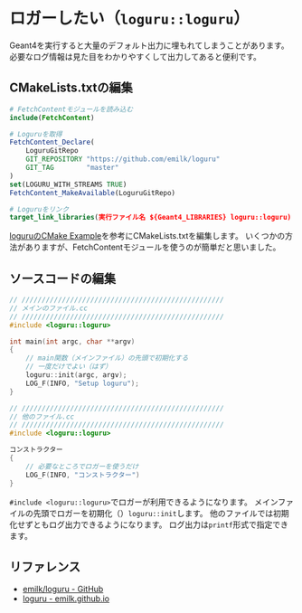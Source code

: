 # ロガーしたい（``loguru::loguru``）

Geant4を実行すると大量のデフォルト出力に埋もれてしまうことがあります。
必要なログ情報は見た目をわかりやすくして出力してあると便利です。

## CMakeLists.txtの編集

```cmake
# FetchContentモジュールを読み込む
include(FetchContent)

# Loguruを取得
FetchContent_Declare(
    LoguruGitRepo
    GIT_REPOSITORY "https://github.com/emilk/loguru"
    GIT_TAG        "master"
)
set(LOGURU_WITH_STREAMS TRUE)
FetchContent_MakeAvailable(LoguruGitRepo)

# Loguruをリンク
target_link_libraries(実行ファイル名 ${Geant4_LIBRARIES} loguru::loguru)
```

[loguruのCMake Example](https://github.com/emilk/loguru/blob/master/loguru_cmake_example/CMakeLists.txt)を参考にCMakeLists.txtを編集します。
いくつかの方法がありますが、FetchContentモジュールを使うのが簡単だと思いました。

## ソースコードの編集

```cpp
// //////////////////////////////////////////////////
// メインのファイル.cc
// //////////////////////////////////////////////////
#include <loguru::loguru>

int main(int argc, char **argv)
{
    // main関数（メインファイル）の先頭で初期化する
    // 一度だけでよい（はず）
    loguru::init(argc, argv);
    LOG_F(INFO, "Setup loguru");
}
```

```cpp
// //////////////////////////////////////////////////
// 他のファイル.cc
// //////////////////////////////////////////////////
#include <loguru::loguru>

コンストラクター
{
    // 必要なところでロガーを使うだけ
    LOG_F(INFO, "コンストラクター")
}
```

``#include <loguru::loguru>``でロガーが利用できるようになります。
メインファイルの先頭でロガーを初期化（）``loguru::init``します。
他のファイルでは初期化せずともログ出力できるようになります。
ログ出力は``printf``形式で指定できます。

## リファレンス

- [emilk/loguru - GitHub](https://github.com/emilk/loguru)
- [loguru - emilk.github.io](https://emilk.github.io/loguru/index.html)
